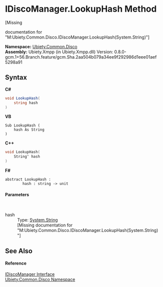 # IDiscoManager.LookupHash Method 
 

\[Missing <summary> documentation for "M:Ubiety.Common.Disco.IDiscoManager.LookupHash(System.String)"\]

**Namespace:**&nbsp;<a href="5226e090-1617-b5ea-ea44-31fab66788e4">Ubiety.Common.Disco</a><br />**Assembly:**&nbsp;Ubiety.Xmpp (in Ubiety.Xmpp.dll) Version: 0.8.0-gcm.1+56.Branch.feature/gcm.Sha.2aa504b079a34ee9f292986d1eee01aef5298a91

## Syntax

**C#**<br />
``` C#
void LookupHash(
	string hash
)
```

**VB**<br />
``` VB
Sub LookupHash ( 
	hash As String
)
```

**C++**<br />
``` C++
void LookupHash(
	String^ hash
)
```

**F#**<br />
``` F#
abstract LookupHash : 
        hash : string -> unit 

```


#### Parameters
&nbsp;<dl><dt>hash</dt><dd>Type: <a href="http://msdn2.microsoft.com/en-us/library/s1wwdcbf" target="_blank">System.String</a><br />\[Missing <param name="hash"/> documentation for "M:Ubiety.Common.Disco.IDiscoManager.LookupHash(System.String)"\]</dd></dl>

## See Also


#### Reference
<a href="2fe1b2b8-c5e9-5588-4e5e-f30ab5679aee">IDiscoManager Interface</a><br /><a href="5226e090-1617-b5ea-ea44-31fab66788e4">Ubiety.Common.Disco Namespace</a><br />